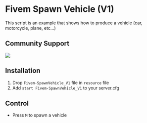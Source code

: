 # Fivem Spawn Vehicle (V1)
This script is an example that shows how to produce a vehicle (car, motorcycle, plane, etc...)
## Community Support
[![](https://i.ibb.co/0Xkj1XQ/discord-3.png)](https://discord.gg/PDyScNc6)

## Installation
1. Drop `Fivem-SpawnVehicle_V1` file in `resource` file
2. Add `start Fivem-SpawnVehicle_V1` to your server.cfg

## Control
* Press `M` to spawn a vehicle
